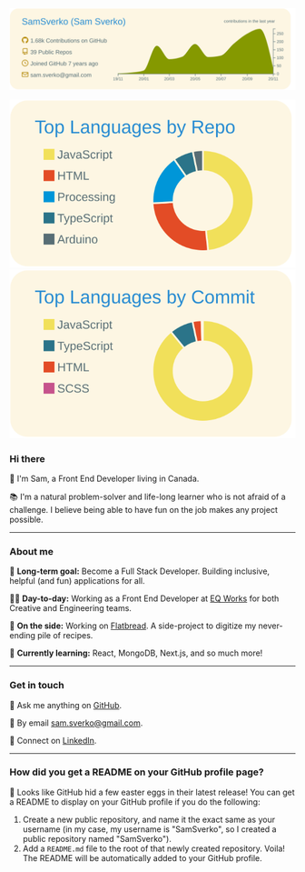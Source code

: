 ![](https://raw.githubusercontent.com/SamSverko/SamSverko/master/profile-summary-card-output/solarized/0-profile-details.svg)

![](https://raw.githubusercontent.com/SamSverko/SamSverko/master/profile-summary-card-output/solarized/1-repos-per-language.svg) ![](https://raw.githubusercontent.com/SamSverko/SamSverko/master/profile-summary-card-output/solarized/2-most-commit-language.svg)

### Hi there

👋 I'm Sam, a Front End Developer living in Canada.

📚 I'm a natural problem-solver and life-long learner who is not afraid of a challenge. I believe being able to have fun on the job makes any project possible.

---

### About me

🌟 **Long-term goal:** Become a Full Stack Developer. Building inclusive, helpful (and fun) applications for all.

👨‍💻 **Day-to-day:** Working as a Front End Developer at [EQ Works](https://www.eqworks.com/) for both Creative and Engineering teams.

🔭 **On the side:** Working on [Flatbread](https://github.com/SamSverko/flatbread). A side-project to digitize my never-ending pile of recipes.

🌱 **Currently learning:** React, MongoDB, Next.js, and so much more!

---

### Get in touch

💬 Ask me anything on [GitHub](https://github.com/SamSverko/ama).

💌 By email [sam.sverko@gmail.com](mailto:sam.sverko@gmail.com).

🔗 Connect on [LinkedIn](https://www.linkedin.com/in/samsverko/).

---

### How did you get a README on your GitHub profile page?

🥚 Looks like GitHub hid a few easter eggs in their latest release! You can get a README to display on your GitHub profile if you do the following:

1. Create a new public repository, and name it the exact same as your username (in my case, my username is "SamSverko", so I created a public repository named "SamSverko").
2. Add a `README.md` file to the root of that newly created repository. Voila! The README will be automatically added to your GitHub profile.

